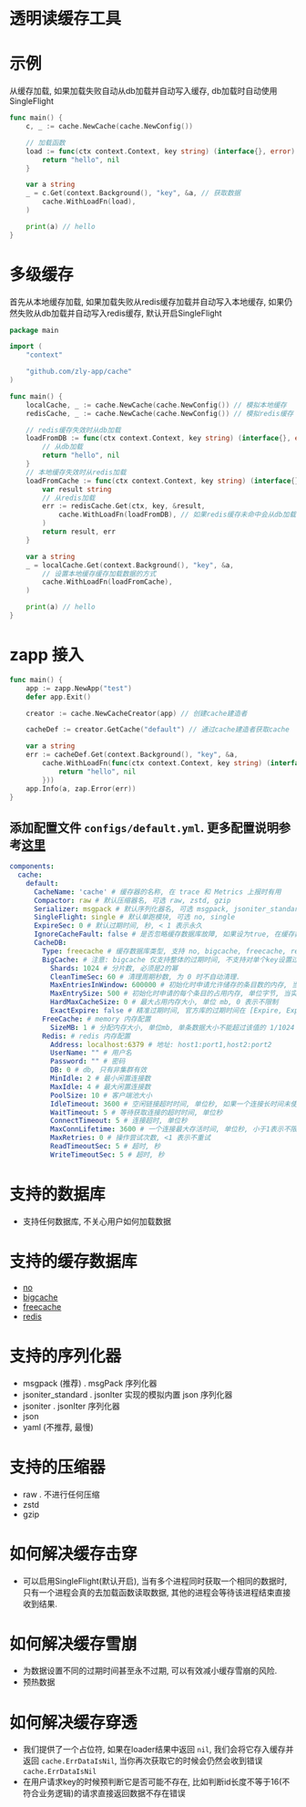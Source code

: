 
# 透明读缓存工具

# 示例

从缓存加载, 如果加载失败自动从db加载并自动写入缓存, db加载时自动使用SingleFlight

```go
func main() {
	c, _ := cache.NewCache(cache.NewConfig())

	// 加载函数
	load := func(ctx context.Context, key string) (interface{}, error) { // db加载函数
		return "hello", nil
	}

	var a string
	_ = c.Get(context.Background(), "key", &a, // 获取数据
		cache.WithLoadFn(load),
	)

	print(a) // hello
}
```

# 多级缓存

首先从本地缓存加载, 如果加载失败从redis缓存加载并自动写入本地缓存, 如果仍然失败从db加载并自动写入redis缓存, 默认开启SingleFlight

```go
package main

import (
	"context"

	"github.com/zly-app/cache"
)

func main() {
	localCache, _ := cache.NewCache(cache.NewConfig()) // 模拟本地缓存
	redisCache, _ := cache.NewCache(cache.NewConfig()) // 模拟redis缓存

	// redis缓存失效时从db加载
	loadFromDB := func(ctx context.Context, key string) (interface{}, error) {
		// 从db加载
		return "hello", nil
	}
	// 本地缓存失效时从redis加载
	loadFromCache := func(ctx context.Context, key string) (interface{}, error) {
		var result string
		// 从redis加载
		err := redisCache.Get(ctx, key, &result,
			cache.WithLoadFn(loadFromDB), // 如果redis缓存未命中会从db加载
		)
		return result, err
	}

	var a string
	_ = localCache.Get(context.Background(), "key", &a,
		// 设置本地缓存缓存加载数据的方式
		cache.WithLoadFn(loadFromCache),
	)

	print(a) // hello
}
```

# zapp 接入

```go
func main() {
	app := zapp.NewApp("test")
	defer app.Exit()

	creator := cache.NewCacheCreator(app) // 创建cache建造者

	cacheDef := creator.GetCache("default") // 通过cache建造者获取cache

	var a string
	err := cacheDef.Get(context.Background(), "key", &a,
		cache.WithLoadFn(func(ctx context.Context, key string) (interface{}, error) {
			return "hello", nil
		}))
	app.Info(a, zap.Error(err))
}
```

## 添加配置文件 `configs/default.yml`. 更多配置说明参考[这里](./config.go)

```yaml
components:
  cache:
    default:
      CacheName: 'cache' # 缓存器的名称, 在 trace 和 Metrics 上报时有用
      Compactor: raw # 默认压缩器名, 可选 raw, zstd, gzip
      Serializer: msgpack # 默认序列化器名, 可选 msgpack, jsoniter_standard, jsoniter, json, yaml
      SingleFlight: single # 默认单跑模块, 可选 no, single
      ExpireSec: 0 # 默认过期时间, 秒, < 1 表示永久
      IgnoreCacheFault: false # 是否忽略缓存数据库故障, 如果设为true, 在缓存数据库故障时从加载器获取数据, 这会导致缓存击穿. 如果设为false, 在缓存数据库故障时直接返回错误
      CacheDB:
        Type: freecache # 缓存数据库类型, 支持 no, bigcache, freecache, redis
        BigCache: # 注意: bigcache 仅支持整体的过期时间, 不支持对单个key设置过期时间.
          Shards: 1024 # 分片数, 必须是2的幂
          CleanTimeSec: 60 # 清理周期秒数, 为 0 时不自动清理.
          MaxEntriesInWindow: 600000 # 初始化时申请允许储存的条目数的内存, 当实际使用量超过当前最大量时会触发内存重分配
          MaxEntrySize: 500 # 初始化时申请的每个条目的占用内存, 单位字节, 当实际使用量超过当前最大量时会触发内存重分配
          HardMaxCacheSize: 0 # 最大占用内存大小, 单位 mb, 0 表示不限制
          ExactExpire: false # 精准过期时间, 官方库的过期时间在 [Expire, Expire+CleanTimeSec] 区间. 如果设为true, 则过期时间精确为 Expire
        FreeCache: # memory 内存配置
          SizeMB: 1 # 分配内存大小, 单位mb, 单条数据大小不能超过该值的 1/1024
        Redis: # redis 内存配置
          Address: localhost:6379 # 地址: host1:port1,host2:port2
          UserName: "" # 用户名                     
          Password: "" # 密码
          DB: 0 # db, 只有非集群有效
          MinIdle: 2 # 最小闲置连接数
          MaxIdle: 4 # 最大闲置连接数
          PoolSize: 10 # 客户端池大小
          IdleTimeout: 3600 # 空闲链接超时时间, 单位秒, 如果一个连接长时间未使用将被视为连接无效, 小于1表示永不超时
          WaitTimeout: 5 # 等待获取连接的超时时间, 单位秒
          ConnectTimeout: 5 # 连接超时, 单位秒
          MaxConnLifetime: 3600 # 一个连接最大存活时间, 单位秒, 小于1表示不限制
          MaxRetries: 0 # 操作尝试次数, <1 表示不重试
          ReadTimeoutSec: 5 # 超时, 秒
          WriteTimeoutSec: 5 # 超时, 秒
```




# 支持的数据库

+ 支持任何数据库, 不关心用户如何加载数据

# 支持的缓存数据库

+ [no](./cachedb/no_cache/cache.go)
+ [bigcache](./cachedb/bigcache/cache.go)
+ [freecache](./cachedb/freecache/cache.go)
+ [redis](./cachedb/redis_cache/cache.go)

# 支持的序列化器

+ msgpack (推荐) . msgPack 序列化器
+ jsoniter_standard . jsonIter 实现的模拟内置 json 序列化器
+ jsoniter . jsonIter 序列化器
+ json
+ yaml (不推荐, 最慢)

# 支持的压缩器

+ raw . 不进行任何压缩
+ zstd
+ gzip

# 如何解决缓存击穿

+ 可以启用SingleFlight(默认开启), 当有多个进程同时获取一个相同的数据时, 只有一个进程会真的去加载函数读取数据, 其他的进程会等待该进程结束直接收到结果.

# 如何解决缓存雪崩

+ 为数据设置不同的过期时间甚至永不过期, 可以有效减小缓存雪崩的风险.
+ 预热数据

# 如何解决缓存穿透

+ 我们提供了一个占位符, 如果在loader结果中返回 `nil`, 我们会将它存入缓存并返回 `cache.ErrDataIsNil`, 当你再次获取它的时候会仍然会收到错误 `cache.ErrDataIsNil`
+ 在用户请求key的时候预判断它是否可能不存在, 比如判断id长度不等于16(不符合业务逻辑)的请求直接返回数据不存在错误
